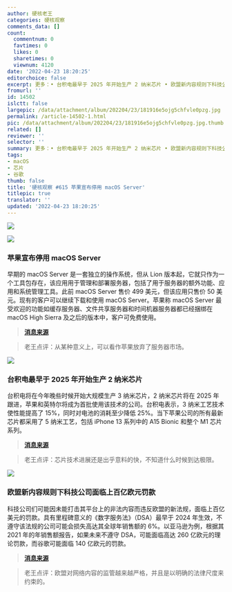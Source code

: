 ```yaml
---
author: 硬核老王
categories: 硬核观察
comments_data: []
count:
  commentnum: 0
  favtimes: 0
  likes: 0
  sharetimes: 0
  viewnum: 4120
date: '2022-04-23 18:20:25'
editorchoice: false
excerpt: 更多：• 台积电最早于 2025 年开始生产 2 纳米芯片 • 欧盟新内容规则下科技公司面临上百亿欧元罚款
fromurl: ''
id: 14502
islctt: false
largepic: /data/attachment/album/202204/23/181916e5ojg5chfvle0pzg.jpg
permalink: /article-14502-1.html
pic: /data/attachment/album/202204/23/181916e5ojg5chfvle0pzg.jpg.thumb.jpg
related: []
reviewer: ''
selector: ''
summary: 更多：• 台积电最早于 2025 年开始生产 2 纳米芯片 • 欧盟新内容规则下科技公司面临上百亿欧元罚款
tags:
- macOS
- 芯片
- 谷歌
thumb: false
title: '硬核观察 #615 苹果宣布停用 macOS Server'
titlepic: true
translator: ''
updated: '2022-04-23 18:20:25'
---
```


![](/data/attachment/album/202204/23/181916e5ojg5chfvle0pzg.jpg)


![](/data/attachment/album/202204/23/181930jtp4utypt4hdh46r.jpg)


### 苹果宣布停用 macOS Server


早期的 macOS Server 是一套独立的操作系统，但从 Lion 版本起，它就只作为一个工具包存在，该应用用于管理和部署服务器，包括了用于服务器的额外功能、应用和系统管理工具。此前 macOS Server 售价 499 美元，但该应用只售价 50 美元。现有的客户可以继续下载和使用 macOS Server。苹果称 macOS Server 最受欢迎的功能如缓存服务器、文件共享服务器和时间机器服务器都已经捆绑在 macOS High Sierra 及之后的版本中，客户可免费使用。



> 
> **[消息来源](https://support.apple.com/en-us/HT208312)**
> 
> 
> 



> 
> 老王点评：从某种意义上，可以看作苹果放弃了服务器市场。
> 
> 
> 


![](/data/attachment/album/202204/23/181950bf2y2vk4ycfp5fh4.jpg)


### 台积电最早于 2025 年开始生产 2 纳米芯片


台积电将在今年晚些时候开始大规模生产 3 纳米芯片，2 纳米芯片将在 2025 年跟进，苹果和英特尔将成为首批使用该技术的公司。台积电表示，3 纳米工艺技术使性能提高了 15%，同时对电池的消耗至少降低 25%。当下苹果公司的所有最新芯片都采用了 5 纳米工艺，包括 iPhone 13 系列中的 A15 Bionic 和整个 M1 芯片系列。



> 
> **[消息来源](https://gizmodo.com/apple-intel-in-line-for-tsmc-2nm-chips-1848830019)**
> 
> 
> 



> 
> 老王点评：芯片技术进展还是出乎意料的快，不知道什么时候到达极限。
> 
> 
> 


![](/data/attachment/album/202204/23/182002qmzmmb2fmlrrruir.jpg)


### 欧盟新内容规则下科技公司面临上百亿欧元罚款


科技公司们可能因未能打击其平台上的非法内容而违反欧盟的新法规，面临上百亿美元的罚款。具有里程碑意义的《数字服务法》（DSA）最早于 2024 年生效，不遵守该法规的公司可能会损失高达其全球年销售额的 6%。以亚马逊为例，根据其 2021 年的年销售额报告，如果未来不遵守 DSA，可能面临高达 260 亿欧元的理论罚款，而谷歌可能面临 140 亿欧元的罚款。



> 
> **[消息来源](https://www.bloomberg.com/news/articles/2022-04-22/tech-companies-face-billions-in-fines-under-eu-content-rules)**
> 
> 
> 



> 
> 老王点评：欧盟对网络内容的监管越来越严格，并且是以明确的法律尺度来约束的。
> 
> 
>
